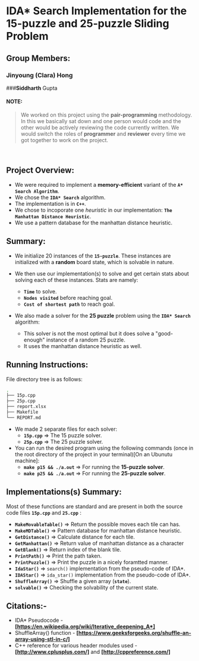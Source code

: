 # IDA* Search Implementation for the 15-puzzle and 25-puzzle Sliding Problem

## Group Members:
### Jinyoung __(Clara)__ Hong <br>
###__Siddharth__ Gupta

#### NOTE:
>We worked on this project using the __pair-programming__ methodology. In this we basically sat down and one person would code and the other would be actively reviewing the code currently written. We would switch the roles of __programmer__ and __reviewer__ every time we got together to work on the project.

<br>

## Project Overview:
- We were required to implement a **memory-efficient** variant of the **`A* Search Algorithm`**.
- We chose the **`IDA* Search`** algorithm.
- The implementation is in __`C++`__.
- We chose to incoporate one *heuristic* in our implementation: __`The Manhattan Distance Heuristic`__.
- We use a pattern database for the manhattan distance heuristic.

## Summary:
- We initialize 20 instances of the __`15-puzzle`__. These instances are initialized with a **random** board state, which is solvable in nature. 
- We then use our implementation(s) to solve and get certain stats about solving each of these instances. Stats are namely:
    + __`Time`__ to solve.
    + __`Nodes visited`__ before reaching goal.
    + __`Cost of shortest path`__ to reach goal.

- We also made a solver for the __25 puzzle__ problem using the __`IDA* Search`__ algorithm:
    + This solver is not the most optimal but it does solve a "good-enough" instance of a random 25 puzzle.
    + It uses the manhattan distance heuristic as well.

## Running Instructions:
File directory tree is as follows:
```bash
.
├── 15p.cpp
├── 25p.cpp
├── report.xlsx
├── Makefile
└── REPORT.md
```

- We made 2 separate files for each solver:
    + __`15p.cpp`__ => The 15 puzzle solver.
    + __`25p.cpp`__ => The 25 puzzle solver.
- You can run the desired program using the following commands (once in the root directory of the project in your terminal)[On an Ubunutu machine]:
    + __`make p15 && ./a.out`__ => For running the __15-puzzle solver__.
    + __`make p25 && ./a.out`__ => For running the __25-puzzle solver__.

## Implementations(s) Summary:
Most of these functions are standard and are present in both the source code files __`15p.cpp`__ and __`25.cpp`__ :

- __`MakeMovableTable()`__ => Return the possible moves each tile can has.
- __`MakeMDTable()`__ => Pattern database for manhattan distance heuristic.
- __`GetDistance()`__ => Calculate distance for each tile.
- __`GetManhattan()`__ => Return value of manhattan distance as a character 
- __`GetBlank()`__ => Return index of the blank tile.
- __`PrintPath()`__ => Print the path taken.
- __`PrintPuzzle()`__ => Print the puzzle in a nicely foramtted manner.
- __`IdaStar()`__ => `search()` implementation from the pseudo-code of IDA*.
- __`IDAStar()`__ => `ida_star()` implementation from the pseudo-code of IDA*.
- __`ShuffleArray()`__ => Shuffle a given array (__`state`__).
- __`solvable()`__ => Checking the solvability of the current state.

## Citations:-
- IDA* Pseudocode - __[https://en.wikipedia.org/wiki/Iterative_deepening_A*]__
- ShuffleArray() function - __[https://www.geeksforgeeks.org/shuffle-an-array-using-stl-in-c/]__
- C++ reference for various header modules used - __[http://www.cplusplus.com/]__ and __[http://cppreference.com/]__
